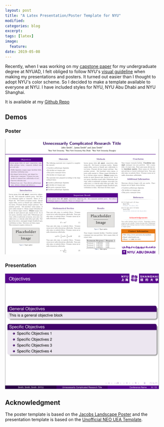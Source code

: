 ```yaml
---
layout: post
title: "A Latex Presentation/Poster Template for NYU"
modified:
categories: blog
excerpt:
tags: [latex]
image:
  feature:
date: 2019-05-08
---
```

Recently, when I was working on my [capstone paper](https://arxiv.org/abs/1904.09579) for my undergraduate degree at NYUAD, I felt obliged to follow NYU's [visual guideline](https://www.nyu.edu/employees/resources-and-services/media-and-communications/styleguide.html) when making my presentations and posters. It turned out easier than I thought to adopt NYU's color scheme. So I decided to make a template available to everyone at NYU. I have included styles for NYU, NYU Abu Dhabi and NYU Shanghai.

It is available at my [Github Repo](https://github.com/js8544/nyu-latex-templates)

## Demos

### Poster
![Poster](/images/demo-poster.png)

### Presentation
![Presentation](/images/demo-presentation.png)


## Acknowledgment
The poster template is based on the [Jacobs Landscape Poster](https://www.overleaf.com/latex/templates/landscape-beamer-poster-template/vjpmsxxdvtqk) and the presentation template is based on the [Unofficial NEO UEA Template](https://www.overleaf.com/latex/templates/unofficial-neo-uea-template/qvhndvzjqmqj).

